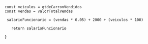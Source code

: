 ```function calculaSalario(qtdeCarronVendidos, valorTotalVendas) {
const veiculos = qtdeCarronVendidos
const vendas = valorTotalVendas
 
 salarioFuncionario = (vendas * 0.05) + 2000 + (veiculos * 100)
 
   return salarioFuncionario

}
```